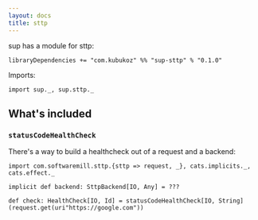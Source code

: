 ```yaml
---
layout: docs
title: sttp
---
```


sup has a module for sttp:

```
libraryDependencies += "com.kubukoz" %% "sup-sttp" % "0.1.0"
```

Imports:
```tut:silent
import sup._, sup.sttp._
```

## What's included

### `statusCodeHealthCheck`

There's a way to build a healthcheck out of a request and a backend:

```tut:book
import com.softwaremill.sttp.{sttp => request, _}, cats.implicits._, cats.effect._

implicit def backend: SttpBackend[IO, Any] = ???
 
def check: HealthCheck[IO, Id] = statusCodeHealthCheck[IO, String](request.get(uri"https://google.com"))
```
